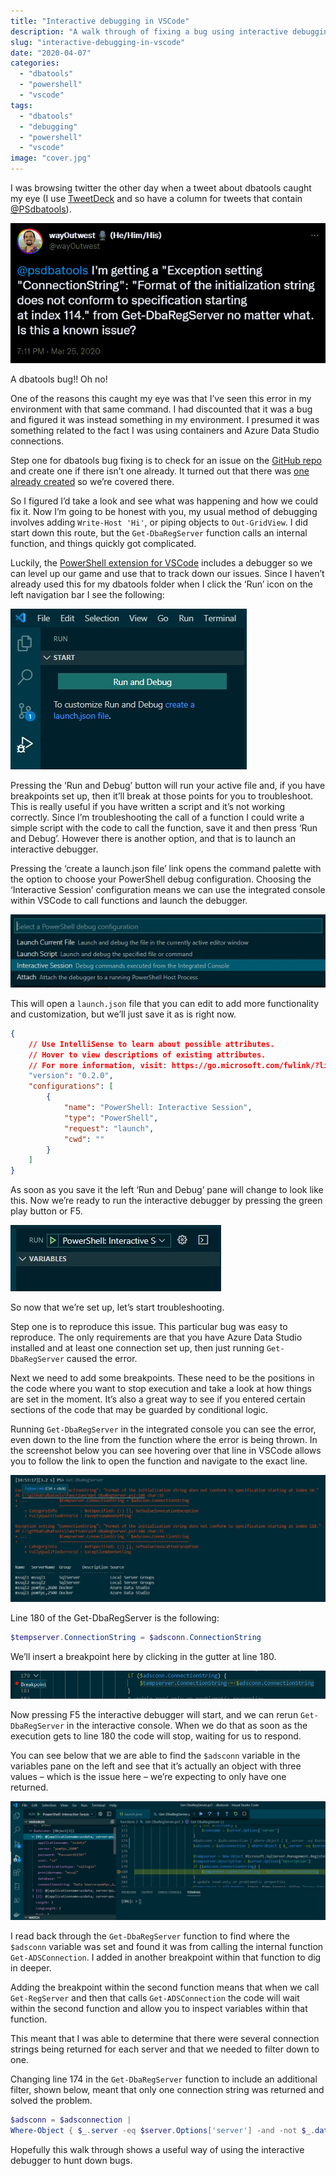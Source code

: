 ```yaml
---
title: "Interactive debugging in VSCode"
description: "A walk through of fixing a bug using interactive debugging built into VSCode."
slug: "interactive-debugging-in-vscode"
date: "2020-04-07"
categories:
  - "dbatools"
  - "powershell"
  - "vscode"
tags:
  - "dbatools"
  - "debugging"
  - "powershell"
  - "vscode"
image: "cover.jpg"
---
```


I was browsing twitter the other day when a tweet about dbatools caught my eye (I use [TweetDeck](https://tweetdeck.twitter.com/) and so have a column for tweets that contain [@PSdbatools](http://twitter.com/psdbatools)).

![Tweet from wayOutwest describing a dbatools error](tweet.png)

A dbatools bug!! Oh no!

One of the reasons this caught my eye was that I’ve seen this error in my environment with that same command. I had discounted that it was a bug and figured it was instead something in my environment. I presumed it was something related to the fact I was using containers and Azure Data Studio connections.

Step one for dbatools bug fixing is to check for an issue on the [GitHub repo](http://dbatools.io/bugs) and create one if there isn’t one already. It turned out that there was [one already created](https://github.com/sqlcollaborative/dbatools/issues/6292) so we’re covered there.

So I figured I’d take a look and see what was happening and how we could fix it. Now I’m going to be honest with you, my usual method of debugging involves adding `Write-Host 'Hi'`, or piping objects to `Out-GridView`. I did start down this route, but the `Get-DbaRegServer` function calls an internal function, and things quickly got complicated.

Luckily, the [PowerShell extension for VSCode](https://marketplace.visualstudio.com/items?itemName=ms-vscode.PowerShell) includes a debugger so we can level up our game and use that to track down our issues. Since I haven’t already used this for my dbatools folder when I click the ‘Run’ icon on the left navigation bar I see the following:

![run and debug window in VSCode](startDebug.jpg)

Pressing the ‘Run and Debug’ button will run your active file and, if you have breakpoints set up, then it’ll break at those points for you to troubleshoot. This is really useful if you have written a script and it’s not working correctly. Since I’m troubleshooting the call of a function I could write a simple script with the code to call the function, save it and then press ‘Run and Debug’. However there is another option, and that is to launch an interactive debugger. 

Pressing the ‘create a launch.json file’ link opens the command palette with the option to choose your PowerShell debug configuration. Choosing the ‘Interactive Session’ configuration means we can use the integrated console within VSCode to call functions and launch the debugger.

![Select a PowerShell debug configuration](debugConfig.jpg)

This will open a `launch.json` file that you can edit to add more functionality and customization, but we’ll just save it as is right now.

```json
{
    // Use IntelliSense to learn about possible attributes.
    // Hover to view descriptions of existing attributes.
    // For more information, visit: https://go.microsoft.com/fwlink/?linkid=830387
    "version": "0.2.0",
    "configurations": [
        {
            "name": "PowerShell: Interactive Session",
            "type": "PowerShell",
            "request": "launch",
            "cwd": ""
        }
    ]
}
```

As soon as you save it the left ‘Run and Debug’ pane will change to look like this. Now we’re ready to run the interactive debugger by pressing the green play button or F5.

![Debug and Run window for PowerShell extension](DebugInteractive.jpg)

So now that we’re set up, let’s start troubleshooting.

Step one is to reproduce this issue. This particular bug was easy to reproduce. The only requirements are that you have Azure Data Studio installed and at least one connection set up, then just running `Get-DbaRegServer` caused the error.

Next we need to add some breakpoints. These need to be the positions in the code where you want to stop execution and take a look at how things are set in the moment. It’s also a great way to see if you entered certain sections of the code that may be guarded by conditional logic.

Running `Get-DbaRegServer` in the integrated console you can see the error, even down to the line from the function where the error is being thrown. In the screenshot below you can see hovering over that line in VSCode allows you to follow the link to open the function and navigate to the exact line.

![Get-DbaRegServer throws an error](GetDbaRegServerError.jpg)

Line 180 of the Get-DbaRegServer is the following:

```PowerShell
$tempserver.ConnectionString = $adsconn.ConnectionString
```

We’ll insert a breakpoint here by clicking in the gutter at line 180.

![Adding a breakpoint in the gutter](addBreakpoint.jpg)

Now pressing F5 the interactive debugger will start, and we can rerun `Get-DbaRegServer` in the interactive console. When we do that as soon as the execution gets to line 180 the code will stop, waiting for us to respond.

You can see below that we are able to find the `$adsconn` variable in the variables pane on the left and see that it’s actually an object with three values – which is the issue here – we’re expecting to only have one returned.

![VSCode code stopped at breakpoint, displaying variables](breakpoint.jpg)

I read back through the `Get-DbaRegServer` function to find where the `$adsconn` variable was set and found it was from calling the internal function `Get-ADSConnection`. I added in another breakpoint within that function to dig in deeper.

Adding the breakpoint within the second function means that when we call `Get-RegServer` and then that calls `Get-ADSConnection` the code will wait within the second function and allow you to inspect variables within that function.

This meant that I was able to determine that there were several connection strings being returned for each server and that we needed to filter down to one.

Changing line 174 in the `Get-DbaRegServer` function to include an additional filter, shown below, meant that only one connection string was returned and solved the problem.

```PowerShell
$adsconn = $adsconnection |
Where-Object { $_.server -eq $server.Options['server'] -and -not $_.database }
```

Hopefully this walk through shows a useful way of using the interactive debugger to hunt down bugs.
